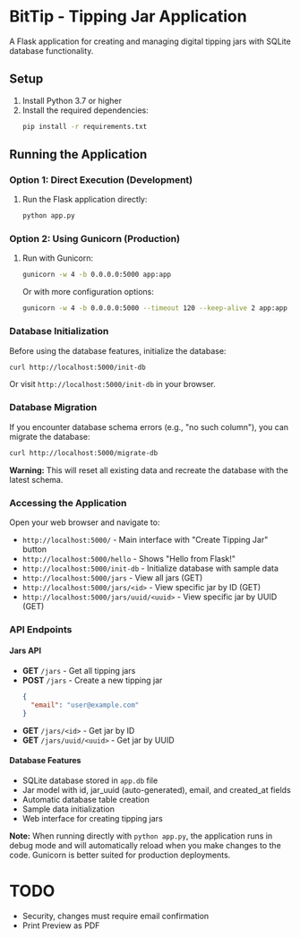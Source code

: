 # BitTip - Tipping Jar Application

A Flask application for creating and managing digital tipping jars with SQLite database functionality.

## Setup

1. Install Python 3.7 or higher
2. Install the required dependencies:
   ```bash
   pip install -r requirements.txt
   ```

## Running the Application

### Option 1: Direct Execution (Development)
1. Run the Flask application directly:
   ```bash
   python app.py
   ```

### Option 2: Using Gunicorn (Production)
1. Run with Gunicorn:
   ```bash
   gunicorn -w 4 -b 0.0.0.0:5000 app:app
   ```

   Or with more configuration options:
   ```bash
   gunicorn -w 4 -b 0.0.0.0:5000 --timeout 120 --keep-alive 2 app:app
   ```

### Database Initialization
Before using the database features, initialize the database:
```bash
curl http://localhost:5000/init-db
```

Or visit `http://localhost:5000/init-db` in your browser.

### Database Migration
If you encounter database schema errors (e.g., "no such column"), you can migrate the database:
```bash
curl http://localhost:5000/migrate-db
```

**Warning:** This will reset all existing data and recreate the database with the latest schema.

### Accessing the Application
Open your web browser and navigate to:
- `http://localhost:5000/` - Main interface with "Create Tipping Jar" button
- `http://localhost:5000/hello` - Shows "Hello from Flask!"
- `http://localhost:5000/init-db` - Initialize database with sample data
- `http://localhost:5000/jars` - View all jars (GET)
- `http://localhost:5000/jars/<id>` - View specific jar by ID (GET)
- `http://localhost:5000/jars/uuid/<uuid>` - View specific jar by UUID (GET)

### API Endpoints

#### Jars API
- **GET** `/jars` - Get all tipping jars
- **POST** `/jars` - Create a new tipping jar
  ```json
  {
    "email": "user@example.com"
  }
  ```
- **GET** `/jars/<id>` - Get jar by ID
- **GET** `/jars/uuid/<uuid>` - Get jar by UUID

#### Database Features
- SQLite database stored in `app.db` file
- Jar model with id, jar_uuid (auto-generated), email, and created_at fields
- Automatic database table creation
- Sample data initialization
- Web interface for creating tipping jars

**Note:** When running directly with `python app.py`, the application runs in debug mode and will automatically reload when you make changes to the code. Gunicorn is better suited for production deployments.


# TODO
* Security, changes must require email confirmation
* Print Preview as PDF